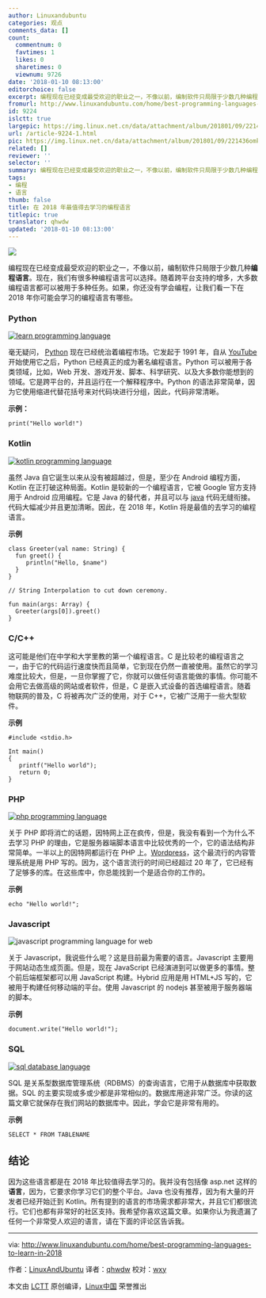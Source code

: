 ```yaml
---
author: Linuxandubuntu
categories: 观点
comments_data: []
count:
  commentnum: 0
  favtimes: 1
  likes: 0
  sharetimes: 0
  viewnum: 9726
date: '2018-01-10 08:13:00'
editorchoice: false
excerpt: 编程现在已经变成最受欢迎的职业之一，不像以前，编制软件只局限于少数几种编程语言。
fromurl: http://www.linuxandubuntu.com/home/best-programming-languages-to-learn-in-2018
id: 9224
islctt: true
largepic: https://img.linux.net.cn/data/attachment/album/201801/09/221436omkxk2s80mkoojz2.jpg
url: /article-9224-1.html
pic: https://img.linux.net.cn/data/attachment/album/201801/09/221436omkxk2s80mkoojz2.jpg.thumb.jpg
related: []
reviewer: ''
selector: ''
summary: 编程现在已经变成最受欢迎的职业之一，不像以前，编制软件只局限于少数几种编程语言。
tags:
- 编程
- 语言
thumb: false
title: 在 2018 年最值得去学习的编程语言
titlepic: true
translator: qhwdw
updated: '2018-01-10 08:13:00'
---
```


![](/data/attachment/album/201801/09/221436omkxk2s80mkoojz2.jpg)


编程现在已经变成最受欢迎的职业之一，不像以前，编制软件只局限于少数几种**编程语言**。现在，我们有很多种编程语言可以选择。随着跨平台支持的增多，大多数编程语言都可以被用于多种任务。如果，你还没有学会编程，让我们看一下在 2018 年你可能会学习的编程语言有哪些。


### Python


[![learn programming language](/data/attachment/album/201801/09/221441hceqs6a88sq6oqeq.png)](http://www.linuxandubuntu.com/uploads/2/1/1/5/21152474/learn-programming-language_orig.png)


毫无疑问， [Python](http://www.linuxandubuntu.com/home/best-python-ides-for-linux) 现在已经统治着编程市场。它发起于 1991 年，自从 [YouTube](http://www.linuxandubuntu.com/home/youtube-dl-a-command-line-gui-youtube-facebook-dailymotion-videos-downloading-tool-for-linux) 开始使用它之后，Python 已经真正的成为著名编程语言。Python 可以被用于各类领域，比如，Web 开发、游戏开发、脚本、科学研究、以及大多数你能想到的领域。它是跨平台的，并且运行在一个解释程序中。Python 的语法非常简单，因为它使用缩进代替花括号来对代码块进行分组，因此，代码非常清晰。


**示例：**



```
print("Hello world!")

```

### Kotlin


[![kotlin programming language](/data/attachment/album/201801/09/221444dbj0jr3z7rxnnjjq.jpg)](http://www.linuxandubuntu.com/uploads/2/1/1/5/21152474/kotlin-programming-language_orig.jpg)


虽然 Java 自它诞生以来从没有被超越过，但是，至少在 Android 编程方面，Kotlin 在正打破这种局面。Kotlin 是较新的一个编程语言，它被 Google 官方支持用于 Android 应用编程。它是 Java 的替代者，并且可以与 [java](http://www.linuxandubuntu.com/home/how-to-install-oracle-java-78-on-ubuntu) 代码无缝衔接。代码大幅减少并且更加清晰。因此，在 2018 年，Kotlin 将是最值的去学习的编程语言。


**示例**



```
class Greeter(val name: String) {
  fun greet() {
     println("Hello, $name")
  }
}

// String Interpolation to cut down ceremony.

fun main(args: Array) {
  Greeter(args[0]).greet()
}

```

### C/C++


这可能是他们在中学和大学里教的第一个编程语言。C 是比较老的编程语言之一，由于它的代码运行速度快而且简单，它到现在仍然一直被使用。虽然它的学习难度比较大，但是，一旦你掌握了它，你就可以做任何语言能做的事情。你可能不会用它去做高级的网站或者软件，但是，C 是嵌入式设备的首选编程语言。随着物联网的普及，C 将被再次广泛的使用，对于 C++，它被广泛用于一些大型软件。


**示例**



```
#include <stdio.h>

Int main()
{
   printf("Hello world");
   return 0;
}

```

### PHP


[![php programming language](/data/attachment/album/201801/09/221451fyrkr5c9jkjywjfr.png)](http://www.linuxandubuntu.com/uploads/2/1/1/5/21152474/1200px-php-logo-svg_orig.png)


关于 PHP 即将消亡的话题，因特网上正在疯传，但是，我没有看到一个为什么不去学习 PHP 的理由，它是服务器端脚本语言中比较优秀的一个，它的语法结构非常简单。一半以上的因特网都运行在 PHP 上。[Wordpress](http://www.linuxandubuntu.com/home/wordpress-how-to-host-and-manage-on-web-server-in-linuxubuntu-step-by-step-guide)，这个最流行的内容管理系统是用 PHP 写的。因为，这个语言流行的时间已经超过 20 年了，它已经有了足够多的库。在这些库中，你总能找到一个是适合你的工作的。


**示例**



```
echo "Hello world!";

```

### Javascript


![javascript programming language for web](/data/attachment/album/201801/09/221452d8mj00z04ub4less.png)


关于 Javascript，我说些什么呢？这是目前最为需要的语言。Javascript 主要用于网站动态生成页面。但是，现在 JavaScript 已经演进到可以做更多的事情。整个前后端框架都可以用 JavaScript 构建。Hybrid 应用是用 HTML+JS 写的，它被用于构建任何移动端的平台。使用 Javascript 的 nodejs 甚至被用于服务器端的脚本。


**示例**



```
document.write("Hello world!");

```

### SQL


[![sql database language](/data/attachment/album/201801/09/221459sulhc0rtf3gexu00.png)](http://www.linuxandubuntu.com/uploads/2/1/1/5/21152474/sql-database-language_orig.png)


SQL 是关系型数据库管理系统（RDBMS）的查询语言，它用于从数据库中获取数据。SQL 的主要实现或多或少都是非常相似的。数据库用途非常广泛。你读的这篇文章它就保存在我们网站的数据库中。因此，学会它是非常有用的。


**示例**



```
SELECT * FROM TABLENAME

```

结论
--


因为这些语言都是在 2018 年比较值得去学习的。我并没有包括像 asp.net 这样的 **语言**，因为，它要求你学习它们的整个平台。Java 也没有推荐，因为有大量的开发者已经开始迁到 Kotlin。所有提到的语言的市场需求都非常大，并且它们都很流行。它们也都有非常好的社区支持。我希望你喜欢这篇文章。如果你认为我遗漏了任何一个非常受人欢迎的语言，请在下面的评论区告诉我。




---


via: <http://www.linuxandubuntu.com/home/best-programming-languages-to-learn-in-2018>


作者：[LinuxAndUbuntu](http://www.linuxandubuntu.com) 译者：[qhwdw](https://github.com/qhwdw) 校对：[wxy](https://github.com/wxy)


本文由 [LCTT](https://github.com/LCTT/TranslateProject) 原创编译，[Linux中国](https://linux.cn/) 荣誉推出